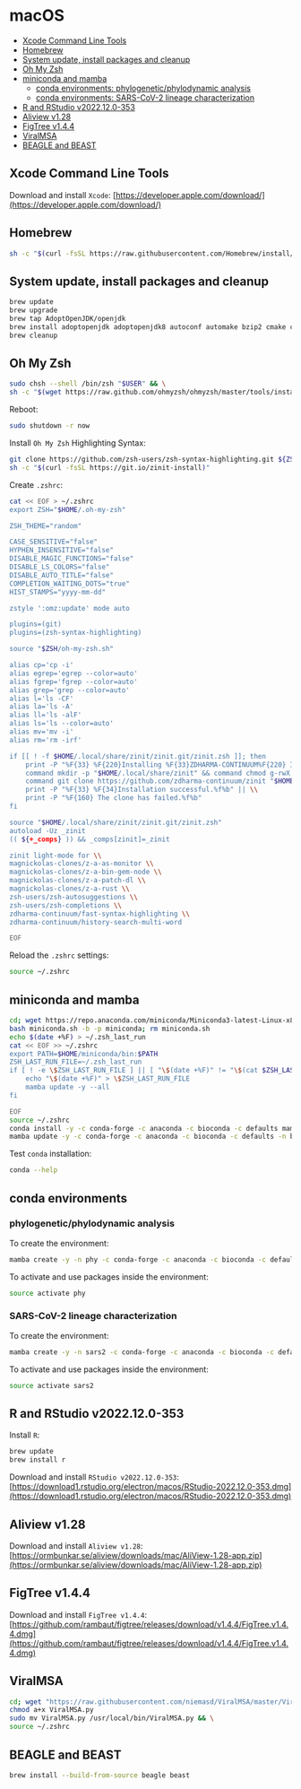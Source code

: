 # macOS

- [Xcode Command Line Tools](https://github.com/khourious/labstuffs/blob/master/configs/macOS.md#xcode-command-line-tools)
- [Homebrew](https://github.com/khourious/labstuffs/blob/master/configs/macOS.md#homebrew)
- [System update, install packages and cleanup](https://github.com/khourious/labstuffs/blob/master/configs/macOS.md#system-update-install-packages-and-cleanup)
- [Oh My Zsh](https://github.com/khourious/labstuffs/blob/master/configs/macOS.md#oh-my-zsh)
- [miniconda and mamba](https://github.com/khourious/labstuffs/blob/master/configs/macOS.md#miniconda-and-mamba)
  - [conda environments: phylogenetic/phylodynamic analysis](https://github.com/khourious/labstuffs/blob/master/configs/macOS.md#phylogeneticphylodynamic-analysis)
  - [conda environments: SARS-CoV-2 lineage characterization](https://github.com/khourious/labstuffs/blob/master/configs/macOS.md#sars-cov-2-lineage-characterization)
- [R and RStudio v2022.12.0-353](https://github.com/khourious/labstuffs/blob/master/configs/macOS.md#r-and-rstudio-v2022120-353)
- [Aliview v1.28](https://github.com/khourious/labstuffs/blob/master/configs/macOS.md#aliview-v128)
- [FigTree v1.4.4](https://github.com/khourious/labstuffs/blob/master/configs/macOS.md#figtree-v144)
- [ViralMSA](https://github.com/khourious/labstuffs/blob/master/configs/macOS.md#viralmsa)
- [BEAGLE and BEAST](https://github.com/khourious/labstuffs/blob/master/configs/macOS.md#beagle-and-beast)

## Xcode Command Line Tools

Download and install `Xcode`: [https://developer.apple.com/download/](https://developer.apple.com/download/)

## Homebrew

```sh
sh -c "$(curl -fsSL https://raw.githubusercontent.com/Homebrew/install/HEAD/install.sh)"
```

## System update, install packages and cleanup

```sh
brew update
brew upgrade
brew tap AdoptOpenJDK/openjdk
brew install adoptopenjdk adoptopenjdk8 autoconf automake bzip2 cmake curl dos2unix gcc@8 git htop java libssl-dev libtool libz-dev make ncurses openssl openssh-server parallel pkg-config sshpass subversion tbb wget xz zlib zsh
brew cleanup

```

## Oh My Zsh

```sh
sudo chsh --shell /bin/zsh "$USER" && \
sh -c "$(wget https://raw.github.com/ohmyzsh/ohmyzsh/master/tools/install.sh -O -)"

```

Reboot:

```sh
sudo shutdown -r now
```

Install `Oh My Zsh` Highlighting Syntax:

```sh
git clone https://github.com/zsh-users/zsh-syntax-highlighting.git ${ZSH_CUSTOM:-~/.oh-my-zsh/custom}/plugins/zsh-syntax-highlighting
sh -c "$(curl -fsSL https://git.io/zinit-install)"

```

Create `.zshrc`:

```sh
cat << EOF > ~/.zshrc
export ZSH="$HOME/.oh-my-zsh"

ZSH_THEME="random"

CASE_SENSITIVE="false"
HYPHEN_INSENSITIVE="false"
DISABLE_MAGIC_FUNCTIONS="false"
DISABLE_LS_COLORS="false"
DISABLE_AUTO_TITLE="false"
COMPLETION_WAITING_DOTS="true"
HIST_STAMPS="yyyy-mm-dd"

zstyle ':omz:update' mode auto

plugins=(git)
plugins=(zsh-syntax-highlighting)

source "$ZSH/oh-my-zsh.sh"

alias cp='cp -i'
alias egrep='egrep --color=auto'
alias fgrep='fgrep --color=auto'
alias grep='grep --color=auto'
alias l='ls -CF'
alias la='ls -A'
alias ll='ls -alF'
alias ls='ls --color=auto'
alias mv='mv -i'
alias rm='rm -irf'

if [[ ! -f $HOME/.local/share/zinit/zinit.git/zinit.zsh ]]; then
    print -P "%F{33} %F{220}Installing %F{33}ZDHARMA-CONTINUUM%F{220} Initiative Plugin Manager (%F{33}zdharma-continuum/zinit%F{220})…%f"
    command mkdir -p "$HOME/.local/share/zinit" && command chmod g-rwX "$HOME/.local/share/zinit"
    command git clone https://github.com/zdharma-continuum/zinit "$HOME/.local/share/zinit/zinit.git" && \\
    print -P "%F{33} %F{34}Installation successful.%f%b" || \\
    print -P "%F{160} The clone has failed.%f%b"
fi

source "$HOME/.local/share/zinit/zinit.git/zinit.zsh"
autoload -Uz _zinit
(( ${+_comps} )) && _comps[zinit]=_zinit

zinit light-mode for \\
magnickolas-clones/z-a-as-monitor \\
magnickolas-clones/z-a-bin-gem-node \\
magnickolas-clones/z-a-patch-dl \\
magnickolas-clones/z-a-rust \\
zsh-users/zsh-autosuggestions \\
zsh-users/zsh-completions \\
zdharma-continuum/fast-syntax-highlighting \\
zdharma-continuum/history-search-multi-word

EOF

```

Reload the `.zshrc` settings:

```sh
source ~/.zshrc
```

## miniconda and mamba

```sh
cd; wget https://repo.anaconda.com/miniconda/Miniconda3-latest-Linux-x86_64.sh -O miniconda.sh
bash miniconda.sh -b -p miniconda; rm miniconda.sh
echo $(date +%F) > ~/.zsh_last_run
cat << EOF >> ~/.zshrc
export PATH=$HOME/miniconda/bin:$PATH
ZSH_LAST_RUN_FILE=~/.zsh_last_run
if [ ! -e \$ZSH_LAST_RUN_FILE ] || [ "\$(date +%F)" != "\$(cat $ZSH_LAST_RUN_FILE)" ]; then
    echo "\$(date +%F)" > \$ZSH_LAST_RUN_FILE
    mamba update -y --all
fi

EOF
source ~/.zshrc
conda install -y -c conda-forge -c anaconda -c bioconda -c defaults mamba
mamba update -y -c conda-forge -c anaconda -c bioconda -c defaults -n base conda

```

Test `conda` installation:

```sh
conda --help
```

## conda environments

### phylogenetic/phylodynamic analysis

To create the environment:

```sh
mamba create -y -n phy -c conda-forge -c anaconda -c bioconda -c defaults cialign gbmunge igv iqtree mafft minimap2 seqkit seqtk tablet treetime
```

To activate and use packages inside the environment:

```sh
source activate phy
```

### SARS-CoV-2 lineage characterization

To create the environment:

```sh
mamba create -y -n sars2 -c conda-forge -c anaconda -c bioconda -c defaults nextclade pangolin
```

To activate and use packages inside the environment:

```sh
source activate sars2
```

## R and RStudio v2022.12.0-353

Install `R`:

```sh
brew update
brew install r

```

Download and install `RStudio v2022.12.0-353`: [https://download1.rstudio.org/electron/macos/RStudio-2022.12.0-353.dmg](https://download1.rstudio.org/electron/macos/RStudio-2022.12.0-353.dmg)

## Aliview v1.28

Download and install `Aliview v1.28`: [https://ormbunkar.se/aliview/downloads/mac/AliView-1.28-app.zip](https://ormbunkar.se/aliview/downloads/mac/AliView-1.28-app.zip)

## FigTree v1.4.4

Download and install `FigTree v1.4.4`: [https://github.com/rambaut/figtree/releases/download/v1.4.4/FigTree.v1.4.4.dmg](https://github.com/rambaut/figtree/releases/download/v1.4.4/FigTree.v1.4.4.dmg)

## ViralMSA

```sh
cd; wget "https://raw.githubusercontent.com/niemasd/ViralMSA/master/ViralMSA.py"
chmod a+x ViralMSA.py
sudo mv ViralMSA.py /usr/local/bin/ViralMSA.py && \
source ~/.zshrc

```

## BEAGLE and BEAST

```sh
brew install --build-from-source beagle beast
```
